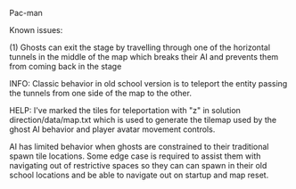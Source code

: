 Pac-man

Known issues:

(1) Ghosts can exit the stage by travelling 
through one of the horizontal tunnels in the middle of the map which breaks their AI and
prevents  them from coming back in the stage

INFO: Classic behavior in old school version is to teleport the entity passing 
the tunnels from  one side of the map to the other. 

HELP: I've marked the tiles for teleportation with "z" in solution direction/data/map.txt 
which is used to generate the tilemap used by the ghost AI behavior and player avatar movement
controls.

AI has limited behavior when ghosts are constrained to their traditional spawn tile locations.
Some edge case is required to assist them with navigating out of restrictive spaces so they can
can spawn in their old school locations and be able to navigate out on startup and map reset.
